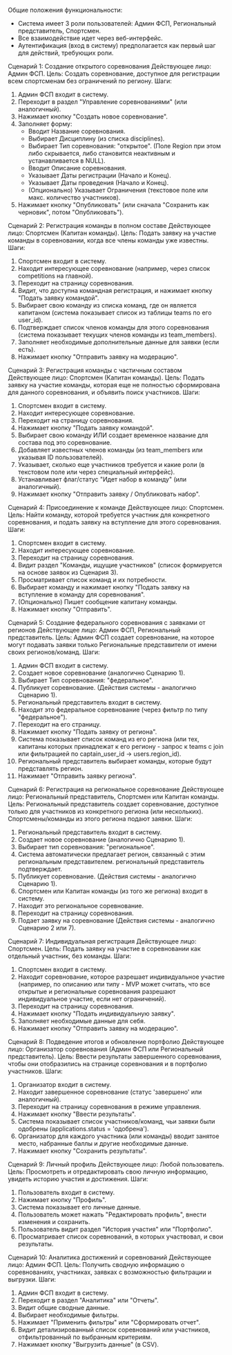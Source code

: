 Общие положения функциональности:
   - Система имеет 3 роли пользователей: Админ ФСП, Региональный представитель, Спортсмен.
   - Все взаимодействие идет через веб-интерфейс.
   - Аутентификация (вход в систему) предполагается как первый шаг для действий, требующих роли.

Сценарий 1: Создание открытого соревнования
Действующее лицо: Админ ФСП.
Цель: Создать соревнование, доступное для регистрации всем спортсменам без ограничений по региону.
Шаги:
   1) Админ ФСП входит в систему.
   2) Переходит в раздел "Управление соревнованиями" (или аналогичный).
   3) Нажимает кнопку "Создать новое соревнование".
   4) Заполняет форму:
      - Вводит Название соревнования.
      - Выбирает Дисциплину (из списка disciplines).
      - Выбирает Тип соревнования: "открытое". (Поле Region при этом либо скрывается, либо становится неактивным и устанавливается в NULL).
      - Вводит Описание соревнования.
      - Указывает Даты регистрации (Начало и Конец).
      - Указывает Даты проведения (Начало и Конец).
      - (Опционально) Указывает Ограничения (текстовое поле или макс. количество участников).
   5) Нажимает кнопку "Опубликовать" (или сначала "Сохранить как черновик", потом "Опубликовать").

Сценарий 2: Регистрация команды в полном составе
Действующее лицо: Спортсмен (Капитан команды).
Цель: Подать заявку на участие команды в соревновании, когда все члены команды уже известны.
Шаги:
   1) Спортсмен входит в систему.
   2) Находит интересующее соревнование (например, через список competitions на главной).
   3) Переходит на страницу соревнования.
   4) Видит, что доступна командная регистрация, и нажимает кнопку "Подать заявку командой".
   5) Выбирает свою команду из списка команд, где он является капитаном (система показывает список из таблицы teams по его user_id).
   6) Подтверждает список членов команды для этого соревнования (система показывает текущих членов команды из team_members).
   7) Заполняет необходимые дополнительные данные для заявки (если есть).
   8) Нажимает кнопку "Отправить заявку на модерацию".

Сценарий 3: Регистрация команды с частичным составом
Действующее лицо: Спортсмен (Капитан команды).
Цель: Подать заявку на участие команды, которая еще не полностью сформирована для данного соревнования, и объявить поиск участников.
Шаги:
   1) Спортсмен входит в систему.
   2) Находит интересующее соревнование.
   3) Переходит на страницу соревнования.
   4) Нажимает кнопку "Подать заявку командой".
   5) Выбирает свою команду ИЛИ создает временное название для состава под это соревнование.
   6) Добавляет известных членов команды (из team_members или указывая ID пользователей).
   7) Указывает, сколько еще участников требуется и какие роли (в текстовом поле или через специальный интерфейс).
   8) Устанавливает флаг/статус "Идет набор в команду" (или аналогичный).
   9) Нажимает кнопку "Отправить заявку / Опубликовать набор".

Сценарий 4: Присоединение к команде
Действующее лицо: Спортсмен.
Цель: Найти команду, которой требуется участник для конкретного соревнования, и подать заявку на вступление для этого соревнования.
Шаги:
   1) Спортсмен входит в систему.
   2) Находит интересующее соревнование.
   3) Переходит на страницу соревнования.
   4) Видит раздел "Команды, ищущие участников" (список формируется на основе заявок из Сценария 3).
   5) Просматривает список команд и их потребности.
   6) Выбирает команду и нажимает кнопку "Подать заявку на вступление в команду для соревнования".
   7) (Опционально) Пишет сообщение капитану команды.
   8) Нажимает кнопку "Отправить".

Сценарий 5: Создание федерального соревнования с заявками от регионов
Действующее лицо: Админ ФСП, Региональный представитель.
Цель: Админ ФСП создает соревнование, на которое могут подавать заявки только Региональные представители от имени своих регионов/команд.
Шаги:
   1) Админ ФСП входит в систему.
   2) Создает новое соревнование (аналогично Сценарию 1).
   3) Выбирает Тип соревнования: "федеральное".
   4) Публикует соревнование. (Действия системы - аналогично Сценарию 1).
   5) Региональный представитель входит в систему.
   6) Находит это федеральное соревнование (через фильтр по типу "федеральное").
   7) Переходит на его страницу.
   8) Нажимает кнопку "Подать заявку от региона".
   9) Система показывает список команд из его региона (или тех, капитаны которых принадлежат к его региону - запрос к teams с join или фильтрацией по captain_user_id -> users.region_id).
   10) Региональный представитель выбирает команды, которые будут представлять регион.
   11) Нажимает "Отправить заявку региона".

Сценарий 6: Регистрация на региональное соревнование
Действующее лицо: Региональный представитель, Спортсмен или Капитан команды.
Цель: Региональный представитель создает соревнование, доступное только для участников из конкретного региона (или нескольких). Спортсмены/команды из этого региона подают заявки.
Шаги:
   1) Региональный представитель входит в систему.
   2) Создает новое соревнование (аналогично Сценарию 1).
   3) Выбирает тип соревнования: "региональное".
   4) Система автоматически предлагает регион, связанный с этим региональным представителем. региональный представитель подтверждает.
   5) Публикует соревнование. (Действия системы - аналогично Сценарию 1).
   6) Спортсмен или Капитан команды (из того же региона) входит в систему.
   7) Находит это региональное соревнование.
   8) Переходит на страницу соревнования.
   9) Подает заявку на соревнование (Действия системы - аналогично Сценарию 2 или 7).

Сценарий 7: Индивидуальная регистрация
Действующее лицо: Спортсмен.
Цель: Подать заявку на участие в соревновании как отдельный участник, без команды.
Шаги:
   1) Спортсмен входит в систему.
   2) Находит соревнование, которое разрешает индивидуальное участие (например, по описанию или типу - MVP может считать, что все открытые и региональные соревнования разрешают индивидуальное участие, если нет ограничений).
   3) Переходит на страницу соревнования.
   4) Нажимает кнопку "Подать индивидуальную заявку".
   5) Заполняет необходимые данные для себя.
   6) Нажимает кнопку "Отправить заявку на модерацию".

Сценарий 8: Подведение итогов и обновление портфолио
Действующее лицо: Организатор соревнования (Админ ФСП или Региональный представитель).
Цель: Ввести результаты завершенного соревнования, чтобы они отобразились на странице соревнования и в портфолио участников.
Шаги:
   1) Организатор входит в систему.
   2) Находит завершенное соревнование (статус 'завершено' или аналогичный).
   3) Переходит на страницу соревнования в режиме управления.
   4) Нажимает кнопку "Ввести результаты".
   5) Система показывает список участников/команд, чьи заявки были одобрены (applications.status = 'одобрена').
   6) Организатор для каждого участника (или команды) вводит занятое место, набранные баллы и другие необходимые данные.
   7) Нажимает кнопку "Сохранить результаты".

Сценарий 9: Личный профиль
Действующее лицо: Любой пользователь.
Цель: Просмотреть и отредактировать свою личную информацию, увидеть историю участия и достижения.
Шаги:
   1) Пользователь входит в систему.
   2) Нажимает кнопку "Профиль".
   3) Система показывает его личные данные.
   4) Пользователь может нажать "Редактировать профиль", внести изменения и сохранить.
   5) Пользователь видит раздел "История участия" или "Портфолио".
   6) Просматривает список соревнований, в которых участвовал, и свои результаты.

Сценарий 10: Аналитика достижений и соревнований
Действующее лицо: Админ ФСП.
Цель: Получить сводную информацию о соревнованиях, участниках, заявках с возможностью фильтрации и выгрузки.
Шаги:
   1) Админ ФСП входит в систему.
   2) Переходит в раздел "Аналитика" или "Отчеты".
   3) Видит общие сводные данные.
   4) Выбирает необходимые фильтры.
   5) Нажимает "Применить фильтры" или "Сформировать отчет".
   6) Видит детализированный список соревнований или участников, отфильтрованный по выбранным критериям.
   7) Нажимает кнопку "Выгрузить данные" (в CSV).







